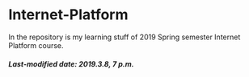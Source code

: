 # Internet-Platform
In the repository is my learning stuff of 2019 Spring semester Internet Platform course.

##### Last-modified date: 2019.3.8, 7 p.m.